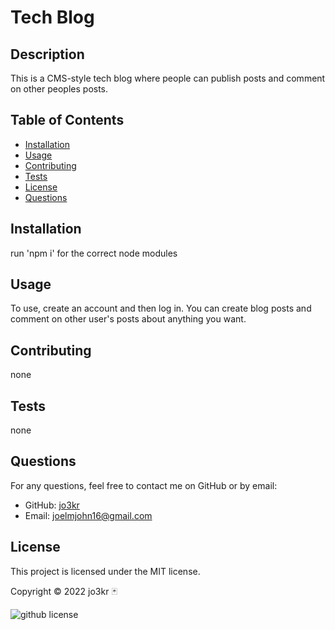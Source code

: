 # Tech Blog
  
  ## Description
  
  This is a CMS-style tech blog where people can publish posts and comment on other peoples posts.
  
  ## Table of Contents
  
  - [Installation](#installation)
  - [Usage](#usage)
  - [Contributing](#contributing)
  - [Tests](#tests)
  - [License](#license)
  - [Questions](#questions)
  
  ## Installation
  
  run 'npm i' for the correct node modules
  
  ## Usage
  
  To use, create an account and then log in. You can create blog posts and comment on other user's posts about anything you want.
  
  ## Contributing
  
  none

  ## Tests

  none

  ## Questions

  For any questions, feel free to contact me on GitHub or by email:

  - GitHub: [jo3kr](https://github.com/jo3kr)
  - Email: joelmjohn16@gmail.com
    
  ## License
  
This project is licensed under the MIT license.

Copyright &copy; 2022 jo3kr &#127183;

![github license](http://img.shields.io/badge/license-MIT-blueviolet.svg)
